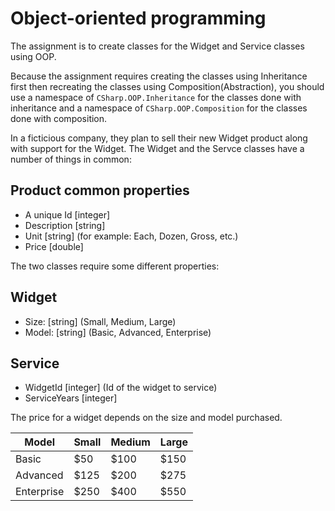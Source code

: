 # Object-oriented programming

The assignment is to create classes for the Widget and Service classes using OOP.

Because the assignment requires creating the classes using Inheritance first then recreating the classes using Composition(Abstraction), you should use a namespace of `CSharp.OOP.Inheritance` for the classes done with inheritance and a namespace of `CSharp.OOP.Composition` for the classes done with composition.

In a ficticious company, they plan to sell their new Widget product along with support for the Widget. The Widget and the Servce classes have a number of things in common:

## Product common properties

* A unique Id [integer]
* Description [string]
* Unit [string] (for example: Each, Dozen, Gross, etc.)
* Price [double]

The two classes require some different properties:

## Widget

* Size: [string] (Small, Medium, Large)
* Model: [string] (Basic, Advanced, Enterprise)

## Service

* WidgetId [integer] (Id of the widget to service)
* ServiceYears [integer]

The price for a widget depends on the size and model purchased. 

| Model | Small | Medium | Large |
| ----- | ----- | ------ | ----- |
| Basic | $50   | $100   | $150  |
| Advanced | $125   | $200   | $275  |
| Enterprise | $250   | $400   | $550  |